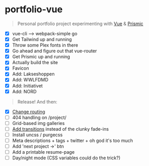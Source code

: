 # portfolio-vue

> Personal portfolio project experimenting with [Vue](https://github.com/vuejs/vue) & [Prismic](https://github.com/prismicio/prismic-javascript)

* [x] vue-cli --> webpack-simple go
* [x] Get Tailwind up and running
* [x] Throw some Plex fonts in there
* [x] Go ahead and figure out that vue-router
* [x] Get Prismic up and running
* [x] Actually build the site
* [x] Favicon
* [x] Add: Lakseshoppen
* [x] Add: WWLFDMD
* [x] Add: Initiativet
* [x] Add: NORD

> Release! And then:

* [x] [Change routing](https://router.vuejs.org/en/essentials/history-mode.html)
* [ ] 404 handling on /project/
* [ ] Grid-based img galleries
* [ ] [Add transitions](https://vuejs.org/v2/guide/transitions.html) instead of the clunky fade-ins
* [ ] Install uncss / purgecss
* [ ] Meta descriptions + tags + twitter + oh god it's too much
* [ ] Add 'next project →' btn
* [ ] Add a printable resume-page
* [ ] Day/night mode (CSS variables could do the trick?)

